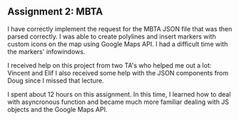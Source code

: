 ## Assignment 2: MBTA

I have correctly implement the request for the MBTA JSON file that was then parsed correctly.
I was able to create polylines and insert markers with custom icons on the map using Google Maps API.
I had a difficult time with the markers' infowindows.

I received help on this project from two TA's who helped me out a lot: Vincent and Elif 
I also received some help with the JSON components from Doug since I missed that lecture. 

I spent about 12 hours on this assignment. In this time, I learned how to deal with asyncronous function
and became much more familiar dealing with JS objects and the Google Maps API.